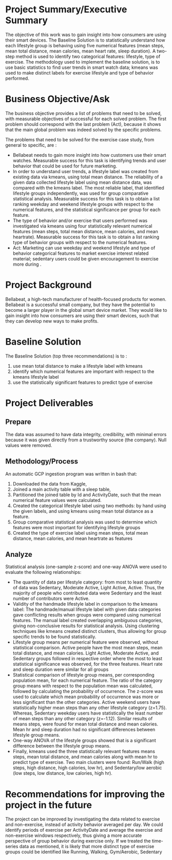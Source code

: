 # Project Summary/Executive Summary
The objective of this work was to gain insight into how consumers are using their smart devices. The Baseline Solution is to statistically understand how each lifestyle group is behaving using five numerical features (mean steps, mean total distance, mean calories, mean heart rate, sleep duration). A two-step method is used to identify two categorical features: lifestyle, type of exercise. The methodology used to implement the baseline solution, is to use basic statistics to find user trends in smart watch data; kmeans was used to make distinct labels for exercise lifestyle and type of behavior performed.

# Business Objective/Ask
The business objective provides a list of problems that need to be solved, with measurable objectives of successful for each solved problem. The first problem should correspond with the last problem (Act), because it shows that the main global problem was indeed solved by the specific problems.

The problems that need to be solved for the exercise case study, from general to specific, are :
- Bellabeat needs to gain more insight into how customers use their smart watches. Measurable success for this task is identifying trends and user behavior that could be used for future marketing.
- In order to understand user trends, a lifestyle label was created from existing data via kmeans, using total mean distance. The reliability of a given data collected lifestyle label using mean distance data, was compared with the kmeans label. The most reliable label, that identified lifestyle groups independently, was used for group comparative statistical analysis. Measurable success for this task is to obtain a list ranking weekday and weekend lifestyle groups with respect to the numerical features, and the statistical significance per group for each feature.
- The type of behavior and/or exercise that users performed was investigated via kmeans using four statistically relevant numerical features (mean steps, total mean distance, mean calories, and mean heartrate). Measurable success for this task is to obtain a list ranking type of behavior groups with respect to the numerical features.
- Act: Marketing can use weekday and weekend lifestyle and type of behavior categorical features to market exercise interest related material; sedentary users could be given encouragement to exercise more during .

# Project Background
Bellabeat, a high-tech manufacturer of health-focused products for women. Bellabeat is a successful small company, but they have the potential to become a larger player in the global smart device market. They would like to gain insight into how consumers are using their smart devices, such that they can develop new ways to make profits.

# Baseline Solution
The Baseline Solution (top three recommendations) is to :
1. use mean total distance to make a lifestyle label with kmeans
2. identify which numerical features are important with respect to the kmeans lifestyle label
3. use the statistically significant features to predict type of exercise

# Project Deliverables

## Prepare
The data was assumed to have data integrity, credibility, with minimal errors because it was given directly from a trustworthy source (the company). Null values were removed.

## Methodology/Process
An automatic GCP ingestion program was written in bash that:
1. Downloaded the data from Kaggle,
2. Joined a main activity table with a sleep table,
3. Partitioned the joined table by Id and ActivityDate, such that the mean numerical feature values were calculated.
4. Created the categorical lifestyle label using two methods: by hand using the given labels, and using kmeans using mean total distance as a feature.
5. Group comparative statistical analysis was used to determine which features were most important for identifying lifestyle groups
6. Created the type of exercise label using mean steps, total mean distance, mean calories, and mean heartrate as features

## Analyze
Statistical analysis (one-sample z-score) and one-way ANOVA were used to evaluate the following relationships:
- The quantity of data per lifestyle category: from most to least quantity of data was Sedentary, Moderate Active, Light Active, Active. Thus, the majority of people who contributed data were Sedentary and the least number of contributors were Active.
- Validity of the handmade lifestyle label in comparison to the kmeans label: The handmade/manual lifestyle label with given data categories gave conflicting results when groups were compared using numerical features. The manual label created overlapping ambiguous categories, giving non-conclusive results for statistical analysis. Using clustering techniques like kmeans created distinct clusters, thus allowing for group specific trends to be found statistically.
- Lifestyle group means per numerical feature were observed, without statistical comparison. Active people have the most mean steps, mean total distance, and mean calories. Light Active, Moderate Active, and Sedentary groups followed in respective order where the most to least statistical significance was observed, for the three features. Heart rate and sleep duration were similar for all groups
- Statistical comparison of lifestyle group means, per corresponding population mean, for each numerical feature. The ratio of the category group means with respect to the population mean was calculated, followed by calculating the probability of occurrence. The z-score was used to calculate which mean probability of occurrence was more or less significant than the other categories. Active weekend users have statistically higher mean steps than any other lifestyle category (z=1.75). Whereas, Sedentary weekday users have statistically the least number of mean steps than any other category (z=-1.12). Similar results of means steps, were found for mean total distance and mean calories. Mean hr and sleep duration had no significant differences between lifestyle group means.
- One-way ANOVA of the lifestyle groups showed that is a significant difference between the lifestyle group means.
- Finally, kmeans used the three statistically relevant features means steps, mean total distance, and mean calories along with mean hr to predict type of exercise. Two main clusters were found: Run/Walk (high steps, high distance, high calories, low hr), and Sedentary/low aerobic (low steps, low distance, low calories, high hr).

# Recommendations for improving the project in the future
The project can be improved by investigating the data related to exercise and non-exercise, instead of activity behavior averaged per day. We could identify periods of exercise per ActivityDate and average the exercise and non-exercise windows respectively, thus giving a more accurate perspective of group behavior during exercise only. If we treated the time-series data as mentioned, it is likely that more distinct type of exercise groups could be identified like Running, Walking, Gym/Aerobic, Sedentary
